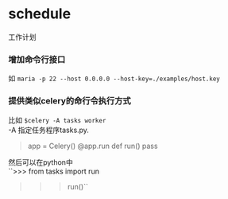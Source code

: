 schedule
========

工作计划

### 增加命令行接口

如 `maria -p 22 --host 0.0.0.0 --host-key=./examples/host.key`

### 提供类似celery的命行令执行方式

比如 ``$celery -A tasks worker``  
-A 指定任务程序tasks.py.  

>app = Celery()
>@app.run
>def run()
>    pass

然后可以在python中  
``>>> from tasks import run
>>> run()``
